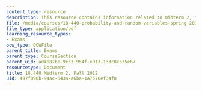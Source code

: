 ```yaml
---
content_type: resource
description: This resource contains information related to midterm 2, fall 2012.
file: /media/courses/18-440-probability-and-random-variables-spring-2014/497f098b94ac6434a6ba1a7570ef34f0_MIT18_440S14_mid2_2012.pdf
file_type: application/pdf
learning_resource_types:
- Exams
ocw_type: OCWFile
parent_title: Exams
parent_type: CourseSection
parent_uid: ad4082be-9ec3-954f-e913-133c8c535e67
resourcetype: Document
title: 18.440 Midterm 2, Fall 2012
uid: 497f098b-94ac-6434-a6ba-1a7570ef34f0
---
```

